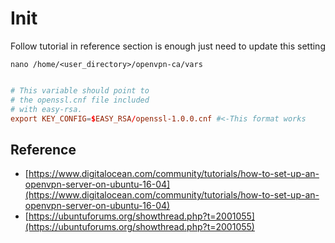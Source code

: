 # Init

Follow tutorial in reference section is enough just need to update this setting

`nano /home/<user_directory>/openvpn-ca/vars`

```conf

# This variable should point to
# the openssl.cnf file included
# with easy-rsa.
export KEY_CONFIG=$EASY_RSA/openssl-1.0.0.cnf #<-This format works

```

## Reference

* [https://www.digitalocean.com/community/tutorials/how-to-set-up-an-openvpn-server-on-ubuntu-16-04](https://www.digitalocean.com/community/tutorials/how-to-set-up-an-openvpn-server-on-ubuntu-16-04)
* [https://ubuntuforums.org/showthread.php?t=2001055](https://ubuntuforums.org/showthread.php?t=2001055)